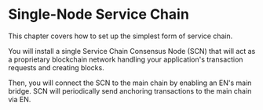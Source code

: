 # Single-Node Service Chain <a id="single-node-service-chain"></a>

This chapter covers how to set up the simplest form of service chain.

You will install a single Service Chain Consensus Node (SCN) that will act as a proprietary blockchain network handling your application's transaction requests and creating blocks.

Then, you will connect the SCN to the main chain by enabling an EN's main bridge. SCN will periodically send anchoring transactions to the main chain via EN. 

 
